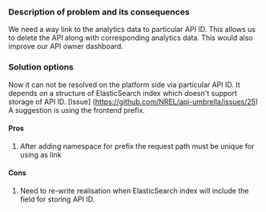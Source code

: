 ### Description of problem and its consequences
We need a way link to the analytics data to particular API ID. This allows us to delete the API along with corresponding analytics data. This would also improve our API owner dashboard.

### Solution options
Now it can not be resolved on the platform side via particular API ID. It depends on a structure of ElasticSearch index which doesn't support storage of API ID. [Issue] (https://github.com/NREL/api-umbrella/issues/25)
A suggestion is using the frontend prefix.

#### Pros
1.  After adding namespace for prefix the request path must be unique for using as link

#### Cons
1. Need to re-write realisation when ElasticSearch index will include the field for storing API ID.